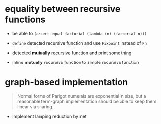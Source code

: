 # equality between recursive functions

- be able to `(assert-equal factorial (lambda (n) (factorial n)))`

- `define` detected recursive function and use `Fixpoint` instead of `Fn`

- detected **mutually** recursive function and print some thing
- inline **mutually** recursive function to simple recursive function

# graph-based implementation

> Normal forms of Parigot numerals are exponential in size,
> but a reasonable term-graph implementation
> should be able to keep them linear via sharing.

- implement lamping reduction by inet
